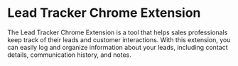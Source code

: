 <h1>Lead Tracker Chrome Extension</h1>
The Lead Tracker Chrome Extension is a tool that helps sales professionals keep track of their leads and customer interactions. With this extension, you can easily log and organize information about your leads, including contact details, communication history, and notes.
